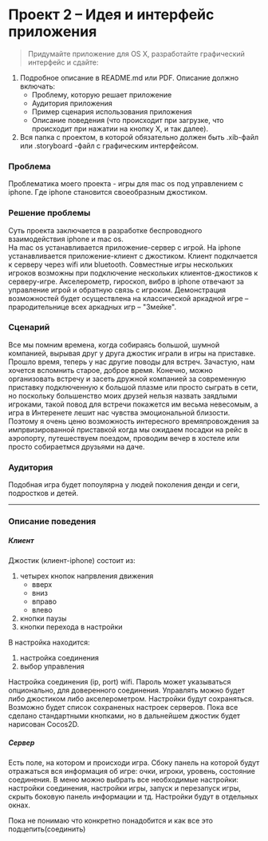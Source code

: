 # Проект 2 – Идея и интерфейс приложения


> Придумайте приложение для OS X, разработайте графический интерфейс и сдайте:
> 
1. Подробное описание в README.md или PDF. Описание должно включать:
	- Проблему, которую решает приложение
	- Аудитория приложения
	- Пример сценария использования приложения
	- Описание поведения (что происходит при загрузке, что происходит при нажатии на кнопку Х, и так далее).
2. Вся папка с проектом, в которой обязательно должен быть .xib-файл или .storyboard -файл с графическим интерфейсом.

### Проблема
Проблематика моего проекта - игры для mac os под управлением с iphone. Где iphone становится своеобразным джостиком.

### Решение проблемы
Суть проекта заключается в разработке беспроводного взаимодействия iphone и mac os.  
На mac os устанавливается приложение-сервер с игрой. На iphone 
устанавливается приложение-клиент с джостиком. Клиент подклчается к серверу через wifi или bluetooth. Совместные игры нескольких игроков возможны при подключение нескольких клиентов-джостиков к серверу-игре. Акселерометр, гироскоп, вибро в iphone отвечают за управление игрой и обратную связь с игроком. 
Демонстрация возможностей будет осуществлена на классической аркадной игре – прародительнице всех аркадных игр – "Змейке". 

### Cценарий
Все мы помним времена, когда собираясь большой, шумной компанией, вырывая друг у друга джостик играли в игры на приставке. Прошло время, теперь у нас другие поводы для встреч. Зачастую, нам хочется вспомнить старое, доброе время. Конечно, можно организовать встречу и засеть дружной компанией за современную приставку подключенную к большой плазме или просто сыграть в сети, но поскольку большенство моих друзей нельзя назвать заядлыми игроками, такой повод для встречи покажется им весьма невесомым, а игра в Интеренете лешит нас чувства эмоциональной близости. Поэтому я очень ценю возможность интересного времяпровождения за импрвизированной приставкой когда мы ожидаем посадки на рейс в аэропорту, путешествуем поездом, проводим вечер в хостеле или просто собираетмся друзьями на даче.     

### Аудитория
Подобная игра будет попоулярна у людей поколения денди и сеги, подростков и детей.

---
 
### Описание поведения

##### Клиент 
Джостик (клиент-iphone) состоит из:

1. четырех кнопок напрвления движения
	- вверх
	- вниз
	- вправо
	- влево
2. кнопки паузы
3. кнопки перехода в настройки

В настройка находится:

1. настройка соединения
2. выбор управления

Настройка соединения (ip, port) wifi. Пароль может указываться опционально, для доверенного соединения. Управлять можно будет либо джостиком либо акселерометром. Настройки будут сохраняться. Возможно будет список сохраненых настроек серверов.
Пока все сделано стандартными кнопками, но в дальнейшем джостик будет нарисован Cocos2D.

##### Сервер
Есть поле, на котором и происходи игра. Сбоку панель на которой будут отражаться вся информация об игре: очки, игроки, уровень, состояние соединения.
В меню можно выбрать все необходимые настройки: настройки соединения, настройки игры, запуск и перезапуск игры, скрыть боковую панель информации и тд.
Настройки будут в отдельных окнах.

Пока не понимаю что конкретно понадобится и как все это подцепить(соединить)


